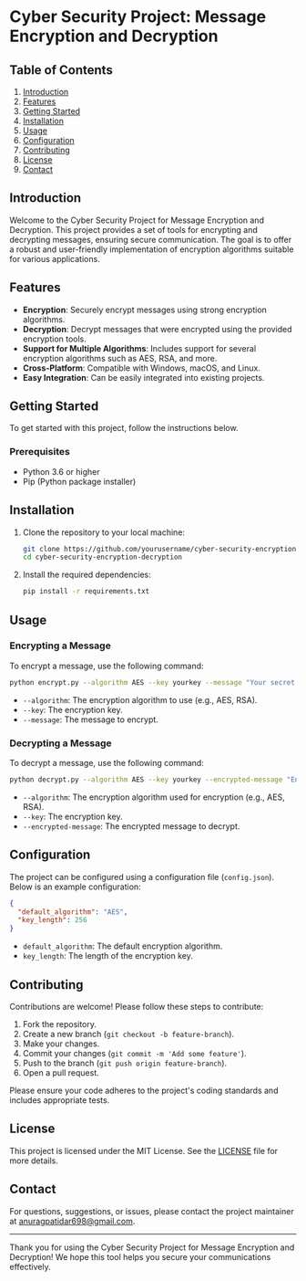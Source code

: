 # Cyber Security Project: Message Encryption and Decryption

## Table of Contents

1. [Introduction](#introduction)
2. [Features](#features)
3. [Getting Started](#getting-started)
4. [Installation](#installation)
5. [Usage](#usage)
6. [Configuration](#configuration)
7. [Contributing](#contributing)
8. [License](#license)
9. [Contact](#contact)

## Introduction

Welcome to the Cyber Security Project for Message Encryption and Decryption. This project provides a set of tools for encrypting and decrypting messages, ensuring secure communication. The goal is to offer a robust and user-friendly implementation of encryption algorithms suitable for various applications.

## Features

- **Encryption**: Securely encrypt messages using strong encryption algorithms.
- **Decryption**: Decrypt messages that were encrypted using the provided encryption tools.
- **Support for Multiple Algorithms**: Includes support for several encryption algorithms such as AES, RSA, and more.
- **Cross-Platform**: Compatible with Windows, macOS, and Linux.
- **Easy Integration**: Can be easily integrated into existing projects.

## Getting Started

To get started with this project, follow the instructions below.

### Prerequisites

- Python 3.6 or higher
- Pip (Python package installer)

## Installation

1. Clone the repository to your local machine:

    ```bash
    git clone https://github.com/yourusername/cyber-security-encryption-decryption.git
    cd cyber-security-encryption-decryption
    ```

2. Install the required dependencies:

    ```bash
    pip install -r requirements.txt
    ```

## Usage

### Encrypting a Message

To encrypt a message, use the following command:

```bash
python encrypt.py --algorithm AES --key yourkey --message "Your secret message"
```

- `--algorithm`: The encryption algorithm to use (e.g., AES, RSA).
- `--key`: The encryption key.
- `--message`: The message to encrypt.

### Decrypting a Message

To decrypt a message, use the following command:

```bash
python decrypt.py --algorithm AES --key yourkey --encrypted-message "EncryptedMessage"
```

- `--algorithm`: The encryption algorithm used for encryption (e.g., AES, RSA).
- `--key`: The encryption key.
- `--encrypted-message`: The encrypted message to decrypt.

## Configuration

The project can be configured using a configuration file (`config.json`). Below is an example configuration:

```json
{
  "default_algorithm": "AES",
  "key_length": 256
}
```

- `default_algorithm`: The default encryption algorithm.
- `key_length`: The length of the encryption key.

## Contributing

Contributions are welcome! Please follow these steps to contribute:

1. Fork the repository.
2. Create a new branch (`git checkout -b feature-branch`).
3. Make your changes.
4. Commit your changes (`git commit -m 'Add some feature'`).
5. Push to the branch (`git push origin feature-branch`).
6. Open a pull request.

Please ensure your code adheres to the project's coding standards and includes appropriate tests.

## License

This project is licensed under the MIT License. See the [LICENSE](LICENSE) file for more details.

## Contact

For questions, suggestions, or issues, please contact the project maintainer at anuragpatidar698@gmail.com.

---

Thank you for using the Cyber Security Project for Message Encryption and Decryption! We hope this tool helps you secure your communications effectively.
